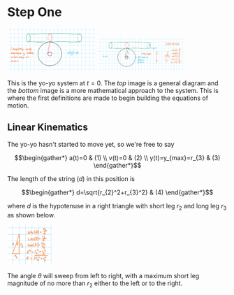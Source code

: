 # Step One

<img src="Step1.png" alt="Step 1" width="40%"> 

<img src="Step1Worked.png" alt="Step 1 Worked" width="40%">

This is the yo-yo system at
$t=0$. The *top* image is a general diagram and the *bottom* image is a more mathematical approach to the system. This is where the first definitions are made to begin building the equations of motion.

## Linear Kinematics
The yo-yo hasn't started to move yet, so we're free to say

$$\begin{gather*}
a(t)=0 & (1) \\
v(t)=0 & (2) \\
y(t)=y_{max}=r_{3} & (3)
\end{gather*}$$

The length of the string ($d$) in this position is

$$\begin{gather*}
d=\sqrt{r_{2}^2+r_{3}^2} & (4)
\end{gather*}$$

where
$d$ is the hypotenuse in a right triangle with short leg
$r_{2}$ and long leg
$r_{3}$ as shown below.

<img src="Step1Trig.png" alt="Step 1" width="20%">

The angle
$\theta$ will sweep from left to right, with a maximum short leg magnitude of no more than
$r_2$ either to the left or to the right.
